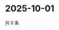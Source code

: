 # 2025-10-01

共 0 条

<!-- BEGIN ZHIHUVIDEO -->
<!-- 最后更新时间 Wed Oct 01 2025 19:09:55 GMT+0800 (China Standard Time) -->

<!-- END ZHIHUVIDEO -->

